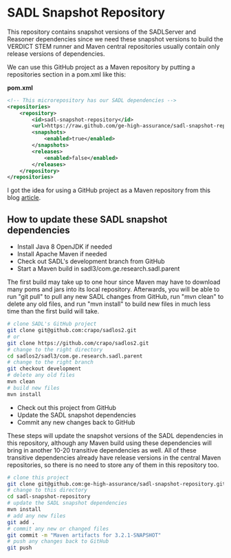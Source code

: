 # SADL Snapshot Repository

This repository contains snapshot versions of the SADLServer and
Reasoner dependencies since we need these snapshot versions to build
the VERDICT STEM runner and Maven central repositories usually contain
only release versions of dependencies.

We can use this GitHub project as a Maven repository by putting a
repositories section in a pom.xml like this:

**pom.xml**
```xml
<!-- This microrepository has our SADL dependencies -->
<repositories>
    <repository>
        <id>sadl-snapshot-repository</id>
        <url>https://raw.github.com/ge-high-assurance/sadl-snapshot-repository/master/repository</url>
        <snapshots>
            <enabled>true</enabled>
        </snapshots>
        <releases>
            <enabled>false</enabled>
        </releases>
    </repository>
</repositories>
```

I got the idea for using a GitHub project as a Maven repository from
this blog
[article](https://cemerick.com/2010/08/24/hosting-maven-repos-on-github/).

## How to update these SADL snapshot dependencies

- Install Java 8 OpenJDK if needed
- Install Apache Maven if needed
- Check out SADL's development branch from GitHub
- Start a Maven build in sadl3/com.ge.research.sadl.parent

The first build may take up to one hour since Maven may have to
download many poms and jars into its local repository.  Afterwards,
you will be able to run "git pull" to pull any new SADL changes from
GitHub, run "mvn clean" to delete any old files, and run "mvn install"
to build new files in much less time than the first build will take.

```bash
# clone SADL's GitHub project
git clone git@github.com:crapo/sadlos2.git
# or
git clone https://github.com/crapo/sadlos2.git
# change to the right directory
cd sadlos2/sadl3/com.ge.research.sadl.parent
# change to the right branch
git checkout development
# delete any old files
mvn clean
# build new files
mvn install
```

- Check out this project from GitHub
- Update the SADL snapshot dependencies
- Commit any new changes back to GitHub

These steps will update the snapshot versions of the SADL
dependencies in this repository, although any Maven build using
these dependencies will bring in another 10-20 transitive
dependencies as well.  All of these transitive dependencies already
have release versions in the central Maven repositories, so there
is no need to store any of them in this repository too.

```bash
# clone this project
git clone git@github.com:ge-high-assurance/sadl-snapshot-repository.git
# change to this directory
cd sadl-snapshot-repository
# update the SADL snapshot dependencies
mvn install
# add any new files
git add .
# commit any new or changed files
git commit -m "Maven artifacts for 3.2.1-SNAPSHOT"
# push any changes back to GitHub
git push
```
